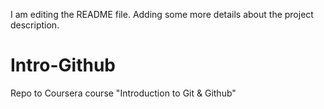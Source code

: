 I am editing the README file. Adding some more details about the project description.

# Intro-Github
Repo to Coursera course "Introduction to Git &amp; Github"
